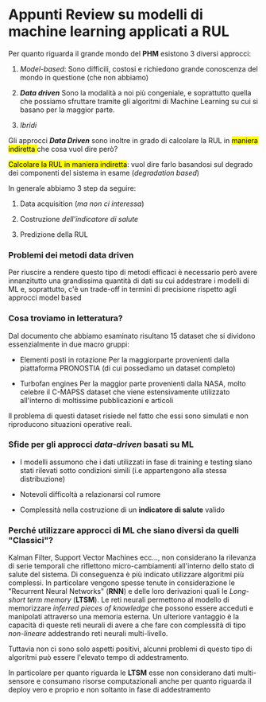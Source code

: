 # Appunti Review su modelli di machine learning applicati a RUL

Per quanto riguarda il grande mondo del **PHM** esistono 3 diversi approcci: 

1. *Model-based*: 
   Sono difficili, costosi e richiedono grande conoscenza del mondo in questione (che non abbiamo)

2. ***Data driven***
   Sono la modalità a noi più congeniale, e soprattutto quella che possiamo sfruttare tramite gli algoritmi di Machine Learning su cui si basano per la maggior parte. 

3. *Ibridi*

Gli approcci ***Data Driven*** sono inoltre in grado di calcolare la RUL in <mark>maniera indiretta </mark> che cosa vuol dire però? 

<mark>Calcolare la RUL in maniera indiretta</mark>: vuol dire farlo basandosi sul degrado dei componenti del sistema in esame (*degradation based*)

In generale abbiamo 3 step da seguire:

1. Data acquisition (*ma non ci interessa*)

2. Costruzione *dell'indicatore di salute*

3. Predizione della RUL 

### Problemi dei metodi data driven

Per riuscire a rendere questo tipo di metodi efficaci è necessario però avere innanzitutto una grandissima quantità di dati su cui addestrare i modelli di ML e, soprattutto, c'è un trade-off in termini di precisione rispetto agli approcci model based

### Cosa troviamo in letteratura?

Dal documento che abbiamo esaminato risultano 15 dataset che si dividono essenzialmente in due macro gruppi: 

* Elementi posti in rotazione
  Per la maggiorparte provenienti dalla piattaforma PRONOSTIA (di cui possediamo un dataset completo)

* Turbofan engines
  Per la maggior parte provenienti dalla NASA, molto celebre il C-MAPSS dataset che viene estensivamente utilizzato all'interno di moltissime pubblicazioni e articoli 

Il problema di questi dataset risiede nel fatto che essi sono simulati e non riproducono situazioni operative reali. 

### Sfide per gli approcci *data-driven* basati su ML

- I modelli assumono che i dati utilizzati in fase di training e testing siano stati rilevati sotto condizioni simili (i.e appartengono alla stessa distribuzione)

- Notevoli difficoltà a relazionarsi col rumore 

- Complessità nella costruzione di un **indicatore di salute** valido 

### Perché utilizzare approcci di ML che siano diversi da quelli "Classici"?

Kalman Filter, Support Vector Machines ecc..., non considerano la rilevanza di serie temporali che riflettono micro-cambiamenti all'interno dello stato di salute del sistema. Di conseguenza è più indicato utilizzare algoritmi più complessi. In particolare vengono spesse tenute in considerazione le "Recurrent Neural Networks" (**RNN**) e delle loro derivazioni quali le *Long-short term memory* (**LTSM**). Le reti neurali permettono al modello di memorizzare *inferred pieces of knowledge* che possono essere acceduti e manipolati attraverso una memoria esterna. Un ulteriore vantaggio è la capacità di queste reti neurali di avere a che fare con complessità di tipo *non-lineare* addestrando reti neurali multi-livello. 

Tuttavia non ci sono solo aspetti positivi, alcunni problemi di questo tipo di algoritmi può essere l'elevato tempo di addestramento.

In particolare per quanto riguarda le **LTSM** esse non considerano dati multi-sensore e consumano risorse computazionali anche per quanto riguarda il deploy vero e proprio e non soltanto in fase di addestramento
